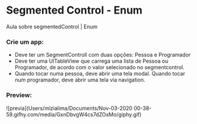 # Segmented Control - Enum
Aula sobre segmentedControl | Enum

### Crie um app: 
- Deve ter um SegmentControll com duas opções: Pessoa e Programador
- Deve ter uma UITableView que carrega uma lista de Pessoa ou Programador, de acordo com o valor selecionado no segmentcontrol.
- Quando tocar numa pessoa, deve abrir uma tela modal. Quando tocar num programador, deve abrir uma tela via navigation.

### Preview:
![previa](Users/mizialima/Documents/Nov-03-2020 00-38-59.gifhy.com/media/GxnDbvgW4cs7dZOxMo/giphy.gif)

